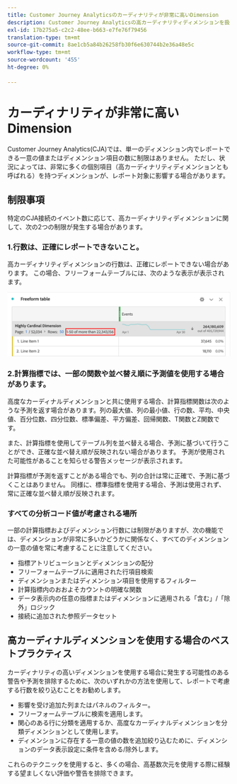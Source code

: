 ```yaml
---
title: Customer Journey Analyticsのカーディナリティが非常に高いDimension
description: Customer Journey Analyticsの高カーディナリティディメンションを扱う際のベストプラクティスを説明します。
exl-id: 17b275a5-c2c2-48ee-b663-e7fe76f79456
translation-type: tm+mt
source-git-commit: 8ae1cb5a84b26258fb30f6e630744b2e36a48e5c
workflow-type: tm+mt
source-wordcount: '455'
ht-degree: 0%

---
```


# カーディナリティが非常に高いDimension

Customer Journey Analytics(CJA)では、単一のディメンション内でレポートできる一意の値またはディメンション項目の数に制限はありません。 ただし、状況によっては、非常に多くの個別項目（高カーディナリティディメンションとも呼ばれる）を持つディメンションが、レポート対象に影響する場合があります。

## 制限事項

特定のCJA接続のイベント数に応じて、高カーディナリティディメンションに関して、次の2つの制限が発生する場合があります。

### 1.行数は、正確にレポートできないこと。

高カーディナリティディメンションの行数は、正確にレポートできない場合があります。 この場合、フリーフォームテーブルには、次のような表示が表示されます。

![](assets/high-cardinality.png)

### 2.計算指標では、一部の関数や並べ替え順に予測値を使用する場合があります。

高度なカーディナルディメンションと共に使用する場合、計算指標関数は次のような予測を返す場合があります。列の最大値、列の最小値、行の数、平均、中央値、百分位数、四分位数、標準偏差、平方偏差、回帰関数、T関数とZ関数です。

また、計算指標を使用してテーブル列を並べ替える場合、予測に基づいて行うことができ、正確な並べ替え順が反映されない場合があります。 予測が使用された可能性があることを知らせる警告メッセージが表示されます。

計算指標が予測を返すことがある場合でも、列の合計は常に正確で、予測に基づくことはありません。 同様に、標準指標を使用する場合、予測は使用されず、常に正確な並べ替え順が反映されます。

### すべての分析コード値が考慮される場所

一部の計算指標およびディメンション行数には制限がありますが、次の機能では、ディメンションが非常に多いかどうかに関係なく、すべてのディメンションの一意の値を常に考慮することに注意してください。

* 指標アトリビューションとディメンションの配分
* フリーフォームテーブルに適用された行項目検索
* ディメンションまたはディメンション項目を使用するフィルター
* 計算指標内のおおよそカウントの明確な関数
* データ表示内の任意の指標またはディメンションに適用される「含む」/「除外」ロジック
* 接続に追加された参照データセット

## 高カーディナルディメンションを使用する場合のベストプラクティス

カーディナリティの高いディメンションを使用する場合に発生する可能性のある警告や予測を排除するために、次のいずれかの方法を使用して、レポートで考慮する行数を絞り込むことをお勧めします。

* 影響を受け追加た列またはパネルのフィルター。
* フリーフォームテーブルに検索を適用します。
* 関心のある行に分類を適用するか、高度なカーディナルディメンションを分類ディメンションとして使用します。
* ディメンションに存在する一意の値の数を追加絞り込むために、ディメンションのデータ表示設定に条件を含める/除外します。

これらのテクニックを使用すると、多くの場合、高基数次元を使用する際に経験する望ましくない評価や警告を排除できます。
